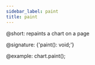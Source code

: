 ```yaml
---
sidebar_label: paint
title: paint
---          
```


@short: repaints a chart on a page

@signature: {'paint(): void;'}

@example:
chart.paint();

